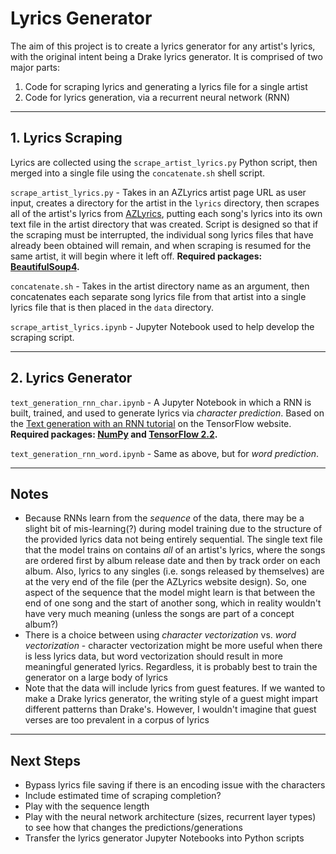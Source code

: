# Lyrics Generator

[](https://images.ctfassets.net/cnu0m8re1exe/5shE8ddaU9AjSNz157nffI/eefd59783b225fc4b19f8bf10b640a4c/shutterstock_365531318.jpg)

The aim of this project is to create a lyrics generator for any artist's lyrics, with the original intent being a Drake lyrics generator.  It is comprised of two major parts:

1. Code for scraping lyrics and generating a lyrics file for a single artist
2. Code for lyrics generation, via a recurrent neural network (RNN)

---

## 1. Lyrics Scraping

Lyrics are collected using the `scrape_artist_lyrics.py` Python script, then merged into a single file using the `concatenate.sh` shell script.

`scrape_artist_lyrics.py` - Takes in an AZLyrics artist page URL as user input, creates a directory for the artist in the `lyrics` directory, then scrapes all of the artist's lyrics from [AZLyrics](https://www.azlyrics.com/), putting each song's lyrics into its own text file in the artist directory that was created.  Script is designed so that if the scraping must be interrupted, the individual song lyrics files that have already been obtained will remain, and when scraping is resumed for the same artist, it will begin where it left off.  **Required packages: [BeautifulSoup4](https://www.crummy.com/software/BeautifulSoup/bs4/doc/).**

`concatenate.sh` - Takes in the artist directory name as an argument, then concatenates each separate song lyrics file from that artist into a single lyrics file that is then placed in the `data` directory.

`scrape_artist_lyrics.ipynb` - Jupyter Notebook used to help develop the scraping script.

---

## 2. Lyrics Generator

`text_generation_rnn_char.ipynb` - A Jupyter Notebook in which a RNN is built, trained, and used to generate lyrics via *character prediction*.  Based on the [Text generation with an RNN tutorial](https://www.tensorflow.org/tutorials/text/text_generation) on the TensorFlow website.  **Required packages: [NumPy](https://numpy.org/install/) and [TensorFlow 2.2](https://www.tensorflow.org/install).**

`text_generation_rnn_word.ipynb` - Same as above, but for *word prediction*.

---

## Notes
- Because RNNs learn from the *sequence* of the data, there may be a slight bit of mis-learning(?) during model training due to the structure of the provided lyrics data not being entirely sequential.  The single text file that the model trains on contains *all* of an artist's lyrics, where the songs are ordered first by album release date and then by track order on each album.  Also, lyrics to any singles (i.e. songs released by themselves) are at the very end of the file (per the AZLyrics website design).  So, one aspect of the sequence that the model might learn is that between the end of one song and the start of another song, which in reality wouldn't have very much meaning (unless the songs are part of a concept album?)
- There is a choice between using *character vectorization* vs. *word vectorization* - character vectorization might be more useful when there is less lyrics data, but word vectorization should result in more meaningful generated lyrics.  Regardless, it is probably best to train the generator on a large body of lyrics
- Note that the data will include lyrics from guest features.  If we wanted to make a Drake lyrics generator, the writing style of a guest might impart different patterns than Drake's.  However, I wouldn't imagine that guest verses are too prevalent in a corpus of lyrics

---

## Next Steps

- Bypass lyrics file saving if there is an encoding issue with the characters
- Include estimated time of scraping completion?
- Play with the sequence length
- Play with the neural network architecture (sizes, recurrent layer types) to see how that changes the predictions/generations
- Transfer the lyrics generator Jupyter Notebooks into Python scripts
